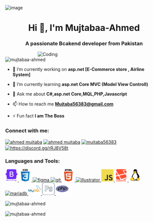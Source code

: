 ![image](https://github.com/Mujtabaa-Ahmed/Mujtabaa-Ahmed/assets/123797571/8a3caf2d-138b-4f51-9174-5f2c54cb3f70](https://media.licdn.com/dms/image/D4D16AQGdouceL_4R0Q/profile-displaybackgroundimage-shrink_350_1400/0/1695814247620?e=1723680000&v=beta&t=8uJZjQ_Ubym5oePoTkIXRos8upOYYx_FRlGWg4dNv3g)")
<h1 align="center">Hi 👋, I'm Mujtabaa-Ahmed</h1>
<h3 align="center">A passionate Bcakend developer from Pakistan</h3>
<img align="right" alt="Coding" width="400" src="https://i.pinimg.com/originals/09/c6/29/09c62903beeba336dc9da76eb5c9a107.gif"/>

<p align="left"> <img src="https://komarev.com/ghpvc/?username=mujtabaa-ahmed&label=Profile%20views&color=0e75b6&style=flat" alt="mujtabaa-ahmed" /> </p>

- 🔭 I’m currently working on **asp.net [E-Commerce store , Airline System]**

- 🌱 I’m currently learning **asp.net Core MVC (Model View Controll)**

- 💬 Ask me about **C#,asp.net Core,MQL,PHP,Javascript**

- 📫 How to reach me **Mujtaba56383@gmail.com**

- ⚡ Fun fact **I am The Boss**

<h3 align="left">Connect with me:</h3>
<p align="left">
<a href="http://www.linkedin.com/in/ahmed-mujtaba-dev" target="blank"><img align="center" src="https://raw.githubusercontent.com/rahuldkjain/github-profile-readme-generator/master/src/images/icons/Social/linked-in-alt.svg" alt="ahmed mujtaba" height="30" width="40" /></a>
<a href="https://www.facebook.com/ahmed.mujtana.3/?viewas=&should_open_composer=false&show_switched_toast=false&show_invite_to_follow=false&show_switched_tooltip=false&show_podcast_settings=false&show_community_review_changes=false&show_community_rollback=false&show_follower_visibility_disclosure=false&bypass_exit_warning=true" target="blank"><img align="center" src="https://raw.githubusercontent.com/rahuldkjain/github-profile-readme-generator/master/src/images/icons/Social/facebook.svg" alt="ahmed mujtaba" height="30" width="40" /></a>
<a href="https://instagram.com/mujtaba56383" target="blank"><img align="center" src="https://raw.githubusercontent.com/rahuldkjain/github-profile-readme-generator/master/src/images/icons/Social/instagram.svg" alt="mujtaba56383" height="30" width="40" /></a>
<a href="https://discord.gg/bD9XrHh8" target="blank"><img align="center" src="https://raw.githubusercontent.com/rahuldkjain/github-profile-readme-generator/master/src/images/icons/Social/discord.svg" alt="https://discord.gg/rRJ8V58t" height="30" width="40" /></a>
</p>

<h3 align="left">Languages and Tools:</h3>
<p align="left"> <a href="https://getbootstrap.com" target="_blank" rel="noreferrer"> <img src="https://raw.githubusercontent.com/devicons/devicon/master/icons/bootstrap/bootstrap-plain-wordmark.svg" alt="bootstrap" width="40" height="40"/> </a> <a href="https://www.w3schools.com/css/" target="_blank" rel="noreferrer"> <img src="https://raw.githubusercontent.com/devicons/devicon/master/icons/css3/css3-original-wordmark.svg" alt="css3" width="40" height="40"/> </a> <a href="https://www.figma.com/" target="_blank" rel="noreferrer"> <img src="https://www.vectorlogo.zone/logos/figma/figma-icon.svg" alt="figma" width="40" height="40"/> </a> <a href="https://git-scm.com/" target="_blank" rel="noreferrer"> <img src="https://www.vectorlogo.zone/logos/git-scm/git-scm-icon.svg" alt="git" width="40" height="40"/> </a> <a href="https://www.w3.org/html/" target="_blank" rel="noreferrer"> <img src="https://raw.githubusercontent.com/devicons/devicon/master/icons/html5/html5-original-wordmark.svg" alt="html5" width="40" height="40"/> </a> <a href="https://www.adobe.com/in/products/illustrator.html" target="_blank" rel="noreferrer"> <img src="https://www.vectorlogo.zone/logos/adobe_illustrator/adobe_illustrator-icon.svg" alt="illustrator" width="40" height="40"/> </a> <a href="https://developer.mozilla.org/en-US/docs/Web/JavaScript" target="_blank" rel="noreferrer"> <img src="https://raw.githubusercontent.com/devicons/devicon/master/icons/javascript/javascript-original.svg" alt="javascript" width="40" height="40"/> </a> <a href="https://laravel.com/" target="_blank" rel="noreferrer"> <img src="https://raw.githubusercontent.com/devicons/devicon/master/icons/laravel/laravel-plain-wordmark.svg" alt="laravel" width="40" height="40"/> </a> <a href="https://www.linux.org/" target="_blank" rel="noreferrer"> <img src="https://raw.githubusercontent.com/devicons/devicon/master/icons/linux/linux-original.svg" alt="linux" width="40" height="40"/> </a> <a href="https://mariadb.org/" target="_blank" rel="noreferrer"> <img src="https://www.vectorlogo.zone/logos/mariadb/mariadb-icon.svg" alt="mariadb" width="40" height="40"/> </a> <a href="https://www.mysql.com/" target="_blank" rel="noreferrer"> <img src="https://raw.githubusercontent.com/devicons/devicon/master/icons/mysql/mysql-original-wordmark.svg" alt="mysql" width="40" height="40"/> </a> <a href="https://www.photoshop.com/en" target="_blank" rel="noreferrer"> <img src="https://raw.githubusercontent.com/devicons/devicon/master/icons/photoshop/photoshop-line.svg" alt="photoshop" width="40" height="40"/> </a> <a href="https://www.php.net" target="_blank" rel="noreferrer"> <img src="https://raw.githubusercontent.com/devicons/devicon/master/icons/php/php-original.svg" alt="php" width="40" height="40"/> </a> </p>

<p><img align="center" src="https://github-readme-stats.vercel.app/api/top-langs?username=mujtabaa-ahmed&show_icons=true&locale=en&layout=compact" alt="mujtabaa-ahmed" /></p>

<p><img align="center" src="https://github-readme-streak-stats.herokuapp.com/?user=mujtabaa-ahmed&" alt="mujtabaa-ahmed" /></p>

